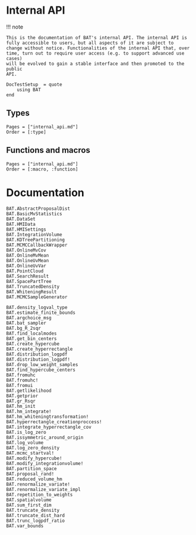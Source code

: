 # Internal API

!!! note

    This is the documentation of BAT's internal API. The internal API is
    fully accessible to users, but all aspects of it are subject to
    change without notice. Functionalities of the internal API that, over
    time, turn out to require user access (e.g. to support advanced use cases)
    will be evolved to gain a stable interface and then promoted to the public
    API.

```@meta
DocTestSetup  = quote
    using BAT
end
```

## Types

```@index
Pages = ["internal_api.md"]
Order = [:type]
```

## Functions and macros

```@index
Pages = ["internal_api.md"]
Order = [:macro, :function]
```

# Documentation

```@docs
BAT.AbstractProposalDist
BAT.BasicMvStatistics
BAT.DataSet
BAT.HMIData
BAT.HMISettings
BAT.IntegrationVolume
BAT.KDTreePartitioning
BAT.MCMCCallbackWrapper
BAT.OnlineMvCov
BAT.OnlineMvMean
BAT.OnlineUvMean
BAT.OnlineUvVar
BAT.PointCloud
BAT.SearchResult
BAT.SpacePartTree
BAT.TruncatedDensity
BAT.WhiteningResult
BAT.MCMCSampleGenerator

BAT.density_logval_type
BAT.estimate_finite_bounds
BAT.argchoice_msg
BAT.bat_sampler
BAT.bg_R_2sqr
BAT.find_localmodes
BAT.get_bin_centers
BAT.create_hypercube
BAT.create_hyperrectangle
BAT.distribution_logpdf
BAT.distribution_logpdf!
BAT.drop_low_weight_samples
BAT.find_hypercube_centers
BAT.fromuhc
BAT.fromuhc!
BAT.fromui
BAT.getlikelihood
BAT.getprior
BAT.gr_Rsqr
BAT.hm_init
BAT.hm_integrate!
BAT.hm_whiteningtransformation!
BAT.hyperrectangle_creationproccess!
BAT.integrate_hyperrectangle_cov
BAT.is_log_zero
BAT.issymmetric_around_origin
BAT.log_volume
BAT.log_zero_density
BAT.mcmc_startval!
BAT.modify_hypercube!
BAT.modify_integrationvolume!
BAT.partition_space
BAT.proposal_rand!
BAT.reduced_volume_hm
BAT.renormalize_variate!
BAT.renormalize_variate_impl
BAT.repetition_to_weights
BAT.spatialvolume
BAT.sum_first_dim
BAT.truncate_density
BAT.truncate_dist_hard
BAT.trunc_logpdf_ratio
BAT.var_bounds
```

